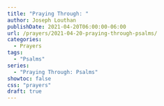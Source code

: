 ```yaml
---
title: "Praying Through: "
author: Joseph Louthan
publishDate: 2021-04-20T06:00:00-06:00
url: /prayers/2021-04-20-praying-through-psalms/
categories:
  - Prayers
tags:
  - "Psalms"
series:
  - "Praying Through: Psalms"
showtoc: false
css: "prayers"
draft: true
---
```

<div style="font-variant: small-caps;">

</div>

```text

```
